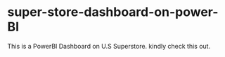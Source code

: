 # super-store-dashboard-on-power-BI
This is a PowerBI Dashboard on U.S Superstore.
kindly check this out.
